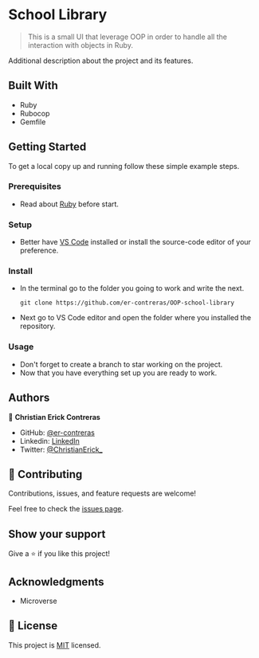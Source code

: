 # School Library

> This is a small UI that leverage OOP in order to handle all the interaction with objects in Ruby.

Additional description about the project and its features.

## Built With

- Ruby
- Rubocop
- Gemfile

## Getting Started

To get a local copy up and running follow these simple example steps.

### Prerequisites
- Read about [Ruby](https://www.tutorialspoint.com/ruby/index.htm) before start.

### Setup
- Better have [VS Code](https://code.visualstudio.com/) installed or install the source-code editor of your preference.

### Install
- In the terminal go to the folder you going to work and write the next.
  ```
  git clone https://github.com/er-contreras/OOP-school-library
  ```
- Next go to VS Code editor and open the folder where you installed the repository.
### Usage
- Don't forget to create a branch to star working on the project.
- Now that you have everything set up you are ready to work.

## Authors

👤 **Christian Erick Contreras**

- GitHub: [@er-contreras](https://github.com/er-contreras)
- Linkedin: [LinkedIn](https://www.linkedin.com/in/er-contreras/)
- Twitter: [@ChristianErick_](https://twitter.com/ChristianErick_)

## 🤝 Contributing

Contributions, issues, and feature requests are welcome!

Feel free to check the [issues page](../../issues/).

## Show your support

Give a ⭐️ if you like this project!

## Acknowledgments

- Microverse

## 📝 License

This project is [MIT](./LICENSE) licensed.